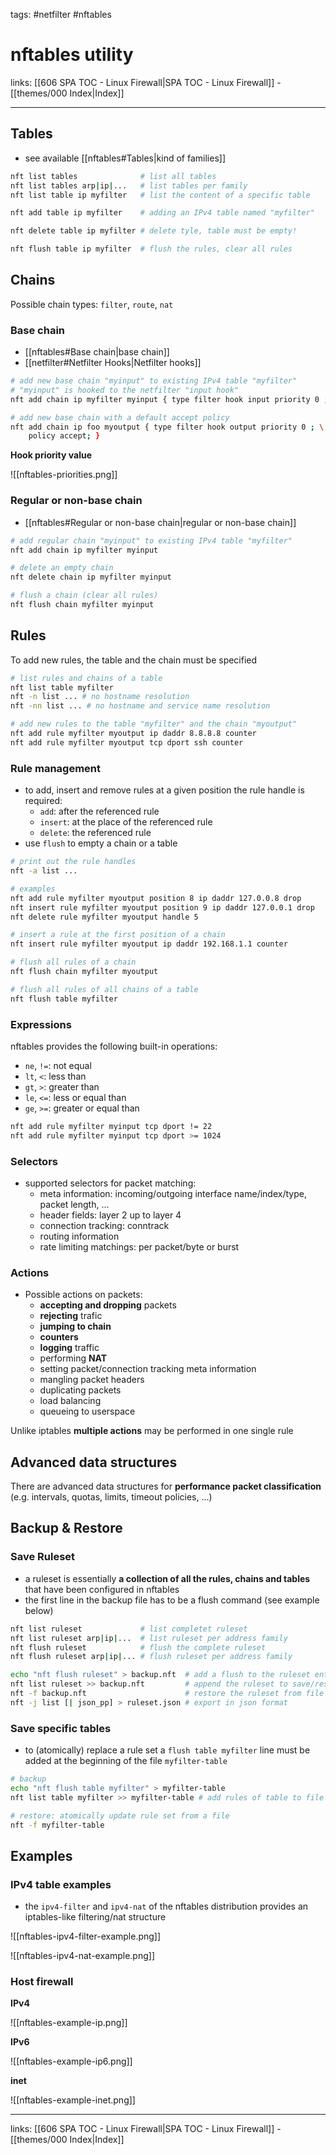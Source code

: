 tags: #netfilter #nftables

# nftables utility

links: [[606 SPA TOC - Linux Firewall|SPA TOC - Linux Firewall]] - [[themes/000 Index|Index]]

---

##  Tables

- see available [[nftables#Tables|kind of families]]

```bash
nft list tables              # list all tables
nft list tables arp|ip|...   # list tables per family
nft list table ip myfilter   # list the content of a specific table

nft add table ip myfilter    # adding an IPv4 table named "myfilter"

nft delete table ip myfilter # delete tyle, table must be empty!

nft flush table ip myfilter  # flush the rules, clear all rules
```

## Chains

Possible chain types: `filter`, `route`, `nat`

### Base chain

- [[nftables#Base chain|base chain]]
- [[netfilter#Netfilter Hooks|Netfilter hooks]]

```bash
# add new base chain "myinput" to existing IPv4 table "myfilter"
# "myinput" is hooked to the netfilter "input hook"
nft add chain ip myfilter myinput { type filter hook input priority 0 ; }

# add new base chain with a default accept policy
nft add chain ip foo myoutput { type filter hook output priority 0 ; \
	policy accept; }
```

**Hook priority value**

![[nftables-priorities.png]]

### Regular or non-base chain

- [[nftables#Regular or non-base chain|regular or non-base chain]]

```bash
# add regular chain "myinput" to existing IPv4 table "myfilter"
nft add chain ip myfilter myinput

# delete an empty chain
nft delete chain ip myfilter myinput

# flush a chain (clear all rules)
nft flush chain myfilter myinput
```
## Rules

To add new rules, the table and the chain must be specified

```bash
# list rules and chains of a table
nft list table myfilter
nft -n list ... # no hostname resolution
nft -nn list ... # no hostname and service name resolution

# add new rules to the table "myfilter" and the chain "myoutput"
nft add rule myfilter myoutput ip daddr 8.8.8.8 counter
nft add rule myfilter myoutput tcp dport ssh counter
```

### Rule management

- to add, insert and remove rules at a given position the rule handle is required:
	- `add`: after the referenced rule
	- `insert`: at the place of the referenced rule
	- `delete`: the referenced rule
- use `flush` to empty a chain or a table

```bash
# print out the rule handles
nft -a list ...

# examples
nft add rule myfilter myoutput position 8 ip daddr 127.0.0.8 drop
nft insert rule myfilter myoutput position 9 ip daddr 127.0.0.1 drop
nft delete rule myfilter myoutput handle 5

# insert a rule at the first position of a chain
nft insert rule myfilter myoutput ip daddr 192.168.1.1 counter

# flush all rules of a chain
nft flush chain myfilter myoutput

# flush all rules of all chains of a table
nft flush table myfilter
```

### Expressions

nftables provides the following built-in operations:

- `ne`, `!=`: not equal
- `lt`, `<`: less than
- `gt`, `>`: greater than
- `le`, `<=`: less or equal than
- `ge`, `>=`: greater or equal than

```bash
nft add rule myfilter myinput tcp dport != 22
nft add rule myfilter myinput tcp dport >= 1024
```

### Selectors

- supported selectors for packet matching:
	- meta information: incoming/outgoing interface name/index/type, packet length, ...
	- header fields: layer 2 up to layer 4
	- connection tracking: conntrack
	- routing information
	- rate limiting matchings: per packet/byte or burst

### Actions

- Possible actions on packets:
	- **accepting and dropping** packets
	- **rejecting** trafic
	- **jumping to chain**
	- **counters**
	- **logging** traffic
	- performing **NAT**
	- setting packet/connection tracking meta information
	- mangling packet headers
	- duplicating packets
	- load balancing
	- queueing to userspace

Unlike iptables **multiple actions** may be performed in one single rule

## Advanced data structures

There are advanced data structures for **performance packet classification** (e.g. intervals, quotas, limits, timeout policies, ...)

## Backup & Restore
### Save Ruleset

- a ruleset is essentially **a collection of all the rules, chains and tables** that have been configured in nftables
- the first line in the backup file has to be a flush command (see example below)

```bash
nft list ruleset             # list completet ruleset
nft list ruleset arp|ip|...  # list ruleset per address family
nft flush ruleset            # flush the complete ruleset
nft flush ruleset arp|ip|... # flush ruleset per address family

echo "nft flush ruleset" > backup.nft  # add a flush to the ruleset entry
nft list ruleset >> backup.nft         # append the ruleset to save/restore
nft -f backup.nft                      # restore the ruleset from file
nft -j list [| json_pp] > ruleset.json # export in json format
```

### Save specific tables

- to (atomically) replace a rule set a `flush table myfilter` line must be added at the beginning of the file `myfilter-table`

```bash
# backup
echo "nft flush table myfilter" > myfilter-table
nft list table myfilter >> myfilter-table # add rules of table to file

# restore: atomically update rule set from a file
nft -f myfilter-table
```

## Examples

### IPv4 table examples

- the `ipv4-filter` and `ipv4-nat` of the nftables distribution provides an iptables-like filtering/nat structure

![[nftables-ipv4-filter-example.png]]

![[nftables-ipv4-nat-example.png]]
### Host firewall

**IPv4**

![[nftables-example-ip.png]]

**IPv6**

![[nftables-example-ip6.png]]

**inet**

![[nftables-example-inet.png]]

---
links: [[606 SPA TOC - Linux Firewall|SPA TOC - Linux Firewall]] - [[themes/000 Index|Index]]